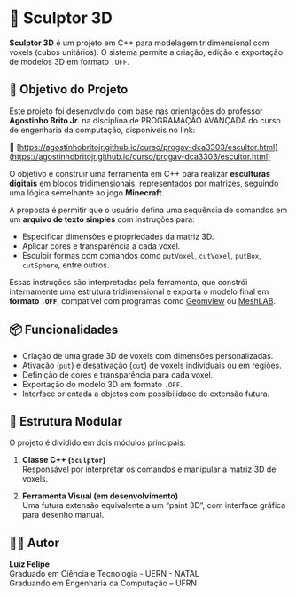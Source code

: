 # 🧊 Sculptor 3D

**Sculptor 3D** é um projeto em C++ para modelagem tridimensional com voxels (cubos unitários). O sistema permite a criação, edição e exportação de modelos 3D em formato `.OFF`.



## 🎯 Objetivo do Projeto

Este projeto foi desenvolvido com base nas orientações do professor **Agostinho Brito Jr.** na disciplina de PROGRAMAÇÃO AVANÇADA do curso de engenharia da computação, disponíveis no link:

🔗 [https://agostinhobritojr.github.io/curso/progav-dca3303/escultor.html](https://agostinhobritojr.github.io/curso/progav-dca3303/escultor.html)

O objetivo é construir uma ferramenta em C++ para realizar **esculturas digitais** em blocos tridimensionais, representados por matrizes, seguindo uma lógica semelhante ao jogo **Minecraft**.

A proposta é permitir que o usuário defina uma sequência de comandos em um **arquivo de texto simples** com instruções para:

- Especificar dimensões e propriedades da matriz 3D.
- Aplicar cores e transparência a cada voxel.
- Esculpir formas com comandos como `putVoxel`, `cutVoxel`, `putBox`, `cutSphere`, entre outros.

Essas instruções são interpretadas pela ferramenta, que constrói internamente uma estrutura tridimensional e exporta o modelo final em **formato `.OFF`**, compatível com programas como [Geomview](http://www.geomview.org/) ou [MeshLAB](https://apps.microsoft.com/detail/9N4TL5DXC6C0?hl=neutral&gl=BR&ocid=pdpshare).

## 📦 Funcionalidades

- Criação de uma grade 3D de voxels com dimensões personalizadas.
- Ativação (`put`) e desativação (`cut`) de voxels individuais ou em regiões.
- Definição de cores e transparência para cada voxel.
- Exportação do modelo 3D em formato `.OFF`.
- Interface orientada a objetos com possibilidade de extensão futura.

## 🧩 Estrutura Modular

O projeto é dividido em dois módulos principais:

1. **Classe C++ (`Sculptor`)**  
   Responsável por interpretar os comandos e manipular a matriz 3D de voxels.

2. **Ferramenta Visual (em desenvolvimento)**  
   Uma futura extensão equivalente a um “paint 3D”, com interface gráfica para desenho manual.

## 👨‍💻 Autor

**Luiz Felipe**  
Graduado em Ciência e Tecnologia - UERN - NATAL\
Graduando em Engenharia da Computação – UFRN



